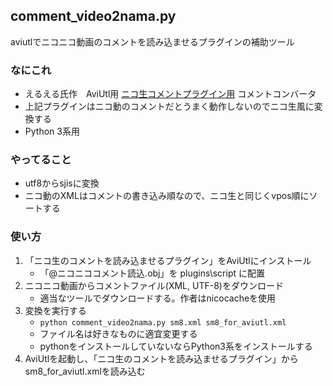 ## comment_video2nama.py
aviutlでニコニコ動画のコメントを読み込ませるプラグインの補助ツール
### なにこれ
+ えるえる氏作　AviUtl用 [ニコ生コメントプラグイン用](http://ch.nicovideo.jp/chaban/blomaga/ar525419) コメントコンバータ
+ 上記プラグインはニコ動のコメントだとうまく動作しないのでニコ生風に変換する
+ Python 3系用
 
### やってること
+ utf8からsjisに変換
+ ニコ動のXMLはコメントの書き込み順なので、ニコ生と同じくvpos順にソートする

### 使い方
1. 「ニコ生のコメントを読み込ませるプラグイン」をAviUtlにインストール
   + 「@ニコニココメント読込.obj」を plugins\script に配置
1. ニコニコ動画からコメントファイル(XML, UTF-8)をダウンロード
   + 適当なツールでダウンロードする。作者はnicocacheを使用
1. 変換を実行する
   + 	```python comment_video2nama.py sm8.xml sm8_for_aviutl.xml```
   + ファイル名は好きなものに適宜変更する
   + pythonをインストールしていないならPython3系をインストールする
1. AviUtlを起動し、「ニコ生のコメントを読み込ませるプラグイン」からsm8_for_aviutl.xmlを読み込む
